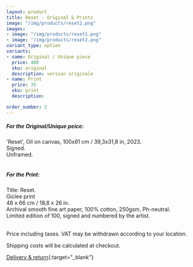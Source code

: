 ```yaml
---
layout: product
title: Reset - Original & Prints
image: "/img/products/reset2.png"
images:
- image: "/img/products/reset1.png"
- image: "/img/products/reset2.png"
variant_type: option
variants:
- name: Original / Unique piece
  price: 400
  sku: original
  description: version originale
- name: Print
  price: 35
  sku: print
  description: 

order_number: 2
---
```



<div>
<h5> For the Original/Unique peice: </h5>
<span> 'Reset', Oil on canvas, 100x81 cm / 39,3x31,8 in, 2023. </span><br>
<span>Signed. </span><br>
<span>Unframed. </span>
<br><br>

<h5> For the Print: </h5>
<span> Title: Reset.</span><br>
<span>Giclee print</span>
<br>
<span>48 x 66 cm / 18,8 x 26 in.</span>
<br>
<span>Archival smooth fine art paper, 100% cotton, 250gsm, Ph-neutral.</span>
<br>
<span>Limited edition of 100, signed and numbered by the artist.</span>
<br>  <br>
</div>

Price including taxes. VAT may be withdrawn according to your location.

Shipping costs will be calculated at checkout.
                        
[Delivery & return](/deliverynreturn){:target="_blank"}

